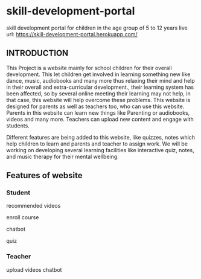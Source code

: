 # skill-development-portal
skill development portal for children in the age group of 5 to 12 years
live url: https://skill-development-portal.herokuapp.com/

## INTRODUCTION


This Project is a website mainly for school children for their overall development.
This let children get involved in learning something new like dance, music, audiobooks and many more thus relaxing their mind and help in their overall and extra-curricular development., their learning system has been affected, so by several online meeting their learning may not help, in that case, this website will help overcome these problems. 
This website is designed for parents as well as teachers too, who can use this website. Parents in this website can learn new things like Parenting or audiobooks, videos and many more. Teachers can upload new content and engage with students. 

Different features are being added to this website, like quizzes, notes which help children to learn and parents and teacher to assign work. We will be working on developing several learning facilities like interactive quiz, notes, and music therapy for their mental wellbeing.
## Features of website
### Student
recommended videos

enroll course

chatbot

quiz

### Teacher
upload videos
chatbot
